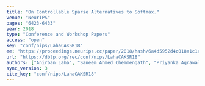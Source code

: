 ```yaml
---
title: "On Controllable Sparse Alternatives to Softmax."
venue: "NeurIPS"
pages: "6423-6433"
year: 2018
type: "Conference and Workshop Papers"
access: "open"
key: "conf/nips/LahaCAKSR18"
ee: "https://proceedings.neurips.cc/paper/2018/hash/6a4d5952d4c018a1c1af9fa590a10dda-Abstract.html"
url: "https://dblp.org/rec/conf/nips/LahaCAKSR18"
authors: ["Anirban Laha", "Saneem Ahmed Chemmengath", "Priyanka Agrawal", "Mitesh M. Khapra", "Karthik Sankaranarayanan", "Harish G. Ramaswamy"]
sync_version: 3
cite_key: "conf/nips/LahaCAKSR18"
---
```

